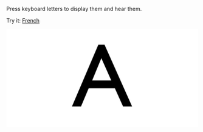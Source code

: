 Press keyboard letters to display them and hear them.

Try it: [French](https://tubededentifrice.github.io/kids-games/keyboard-letters/fr.htm)


![Keyboard letters screenshot](https://raw.githubusercontent.com/tubededentifrice/kids-games/master/keyboard-letters/screenshot.png)